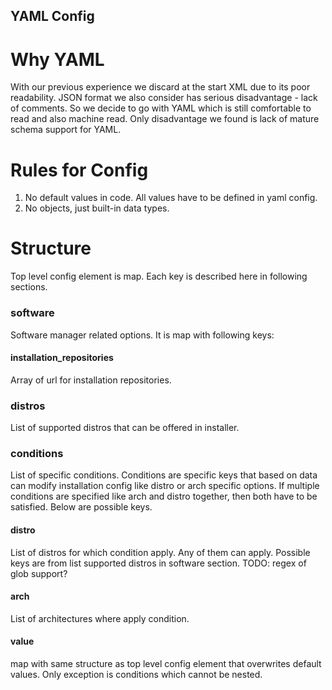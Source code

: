 YAML Config
-----------

Why YAML
========

With our previous experience we discard at the start XML due to its poor readability.
JSON format we also consider has serious disadvantage - lack of comments.
So we decide to go with YAML which is still comfortable to read and also machine read.
Only disadvantage we found is lack of mature schema support for YAML.

Rules for Config
================

1. No default values in code. All values have to be defined in yaml config.
2. No objects, just built-in data types.

Structure
=========

Top level config element is map. Each key is described here in following sections.

### software

Software manager related options. It is map with following keys:

#### installation\_repositories

Array of url for installation repositories.

### distros

List of supported distros that can be offered in installer.

### conditions

List of specific conditions. Conditions are specific keys that based on data can modify
installation config like distro or arch specific options. If multiple conditions
are specified like arch and distro together, then both have to be satisfied.
Below are possible keys.

#### distro

List of distros for which condition apply. Any of them can apply. Possible keys are from list
supported distros in software section. TODO: regex of glob support?

#### arch

List of architectures where apply condition.

#### value

map with same structure as top level config element that overwrites default values. Only exception
is conditions which cannot be nested.
